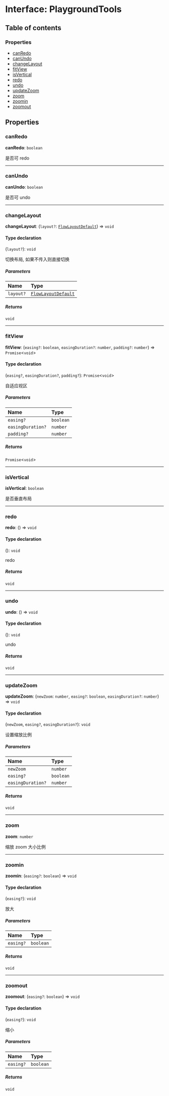 # Interface: PlaygroundTools

## Table of contents

### Properties

* [canRedo](/en/auto-docs/fixed-layout-editor/interfaces/PlaygroundTools.md#canredo)
* [canUndo](/en/auto-docs/fixed-layout-editor/interfaces/PlaygroundTools.md#canundo)
* [changeLayout](/en/auto-docs/fixed-layout-editor/interfaces/PlaygroundTools.md#changelayout)
* [fitView](/en/auto-docs/fixed-layout-editor/interfaces/PlaygroundTools.md#fitview)
* [isVertical](/en/auto-docs/fixed-layout-editor/interfaces/PlaygroundTools.md#isvertical)
* [redo](/en/auto-docs/fixed-layout-editor/interfaces/PlaygroundTools.md#redo)
* [undo](/en/auto-docs/fixed-layout-editor/interfaces/PlaygroundTools.md#undo)
* [updateZoom](/en/auto-docs/fixed-layout-editor/interfaces/PlaygroundTools.md#updatezoom)
* [zoom](/en/auto-docs/fixed-layout-editor/interfaces/PlaygroundTools.md#zoom)
* [zoomin](/en/auto-docs/fixed-layout-editor/interfaces/PlaygroundTools.md#zoomin)
* [zoomout](/en/auto-docs/fixed-layout-editor/interfaces/PlaygroundTools.md#zoomout)

## Properties

### canRedo

**canRedo**: `boolean`

是否可 redo

***

### canUndo

**canUndo**: `boolean`

是否可 undo

***

### changeLayout

**changeLayout**: (`layout?`: [`FlowLayoutDefault`](/en/auto-docs/fixed-layout-editor/enums/FlowLayoutDefault-1.md)) => `void`

#### Type declaration

(`layout?`): `void`

切换布局, 如果不传入则直接切换

##### Parameters

| Name | Type |
| :------ | :------ |
| `layout?` | [`FlowLayoutDefault`](/en/auto-docs/fixed-layout-editor/enums/FlowLayoutDefault-1.md) |

##### Returns

`void`

***

### fitView

**fitView**: (`easing?`: `boolean`, `easingDuration?`: `number`, `padding?`: `number`) => `Promise`<`void`>

#### Type declaration

(`easing?`, `easingDuration?`, `padding?`): `Promise`<`void`>

自适应视区

##### Parameters

| Name | Type |
| :------ | :------ |
| `easing?` | `boolean` |
| `easingDuration?` | `number` |
| `padding?` | `number` |

##### Returns

`Promise`<`void`>

***

### isVertical

**isVertical**: `boolean`

是否垂直布局

***

### redo

**redo**: () => `void`

#### Type declaration

(): `void`

redo

##### Returns

`void`

***

### undo

**undo**: () => `void`

#### Type declaration

(): `void`

undo

##### Returns

`void`

***

### updateZoom

**updateZoom**: (`newZoom`: `number`, `easing?`: `boolean`, `easingDuration?`: `number`) => `void`

#### Type declaration

(`newZoom`, `easing?`, `easingDuration?`): `void`

设置缩放比例

##### Parameters

| Name | Type |
| :------ | :------ |
| `newZoom` | `number` |
| `easing?` | `boolean` |
| `easingDuration?` | `number` |

##### Returns

`void`

***

### zoom

**zoom**: `number`

缩放 zoom 大小比例

***

### zoomin

**zoomin**: (`easing?`: `boolean`) => `void`

#### Type declaration

(`easing?`): `void`

放大

##### Parameters

| Name | Type |
| :------ | :------ |
| `easing?` | `boolean` |

##### Returns

`void`

***

### zoomout

**zoomout**: (`easing?`: `boolean`) => `void`

#### Type declaration

(`easing?`): `void`

缩小

##### Parameters

| Name | Type |
| :------ | :------ |
| `easing?` | `boolean` |

##### Returns

`void`

